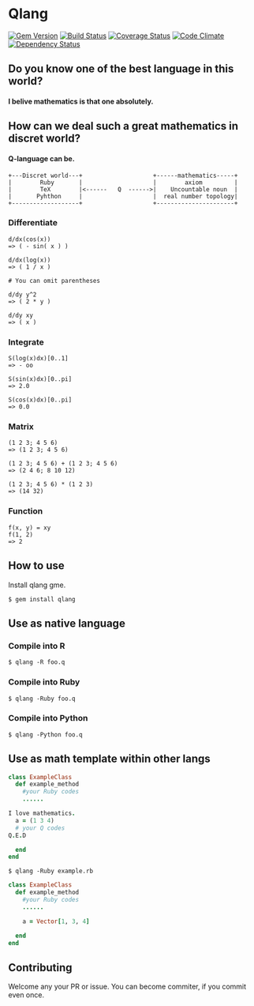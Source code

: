 # Qlang

[![Gem Version](https://badge.fury.io/rb/qlang.svg)](http://badge.fury.io/rb/qlang) [![Build Status](https://travis-ci.org/gogotanaka/Q.svg?branch=master)](https://travis-ci.org/gogotanaka/Q) [![Coverage Status](https://coveralls.io/repos/gogotanaka/Q/badge.png?branch=master)](https://coveralls.io/r/gogotanaka/Q?branch=master) [![Code Climate](https://codeclimate.com/github/gogotanaka/Q/badges/gpa.svg)](https://codeclimate.com/github/gogotanaka/Q) [![Dependency Status](https://gemnasium.com/gogotanaka/Q.svg)](https://gemnasium.com/gogotanaka/Q)

## Do you know one of the best language in this world?

#### I belive mathematics is that one absolutely.

## How can we deal such a great mathematics in discret world?

#### Q-language can be.


```
+---Discret world---+                    +------mathematics-----+
|        Ruby       |                    |        axiom         |
|        TeX        |<------   Q  ------>|    Uncountable noun  |
|       Pyhthon     |                    |  real number topology|
+-------------------+                    +----------------------+
```


### Differentiate

```
d/dx(cos(x))
=> ( - sin( x ) )

d/dx(log(x))
=> ( 1 / x )

# You can omit parentheses

d/dy y^2                        
=> ( 2 * y )

d/dy xy                       
=> ( x )
```


### Integrate

```
S(log(x)dx)[0..1]
=> - oo

S(sin(x)dx)[0..pi]
=> 2.0

S(cos(x)dx)[0..pi]                       
=> 0.0
```


### Matrix

```
(1 2 3; 4 5 6)
=> (1 2 3; 4 5 6)

(1 2 3; 4 5 6) + (1 2 3; 4 5 6)
=> (2 4 6; 8 10 12)

(1 2 3; 4 5 6) * (1 2 3)
=> (14 32)
```

### Function
```
f(x, y) = xy
f(1, 2)
=> 2
```


## How to use

Install qlang gme.

    $ gem install qlang
    
    
## Use as native language

### Compile into R

    $ qlang -R foo.q
    
### Compile into Ruby

    $ qlang -Ruby foo.q
    
### Compile into Python

    $ qlang -Python foo.q


## Use as math template within other langs


```rb
class ExampleClass
  def example_method
    #your Ruby codes
    ......

I love mathematics.
  a = (1 3 4)
  # your Q codes
Q.E.D

  end
end
```

    $ qlang -Ruby example.rb
    

```rb
class ExampleClass
  def example_method
    #your Ruby codes
    ......

    a = Vector[1, 3, 4]

  end
end
```

## Contributing

Welcome any your PR or issue.
You can become commiter, if you commit even once.
